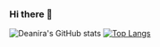 ### Hi there 👋

![Deanira's GitHub stats](https://github-readme-stats.vercel.app/api?username=deanira&count_private=true&show_icons=true&theme=vue-dark)
[![Top Langs](https://github-readme-stats.vercel.app/api/top-langs/?username=deanira&langs_count=8&layout=compact)](https://github.com/anuraghazra/github-readme-stats)

<!--
**deanira/deanira** is a ✨ _special_ ✨ repository because its `README.md` (this file) appears on your GitHub profile.

Here are some ideas to get you started:

- 🔭 I’m currently working on ...
- 🌱 I’m currently learning ...
- 👯 I’m looking to collaborate on ...
- 🤔 I’m looking for help with ...
- 💬 Ask me about ...
- 📫 How to reach me: ...
- 😄 Pronouns: ...
- ⚡ Fun fact: ...
-->

